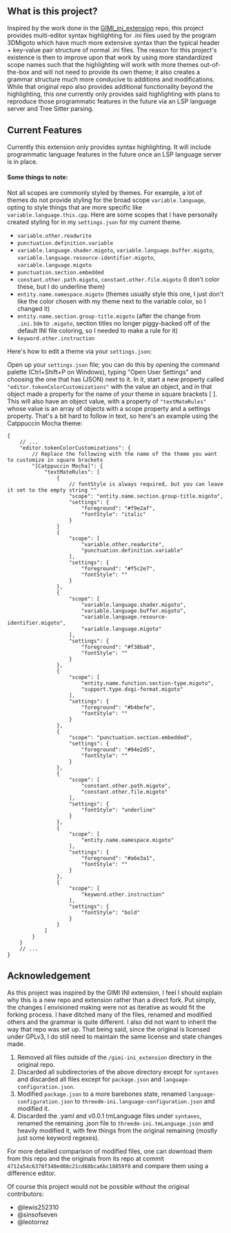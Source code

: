 ## What is this project?
Inspired by the work done in the [GIMI_ini_extension](https://github.com/lewis252310/GIMI_ini_Extension) repo, this project provides multi-editor syntax highlighting for .ini files used by the program 3DMigoto which have much more extensive syntax than the typical header + key-value pair structure of normal .ini files. The reason for this project's existence is then to improve upon that work by using more standardized scope names such that the highlighting will work with more themes out-of-the-box and will not need to provide its own theme; it also creates a grammar structure much more conducive to additions and modifications. While that original repo also provides additional functionality beyond the highlighting, this one currently only provides said highlighting with plans to reproduce those programmatic features in the future via an LSP language server and Tree Sitter parsing.

## Current Features

Currently this extension only provides syntax highlighting. It will include programmatic language features in the future once an LSP language server is in place.

#### Some things to note:
Not all scopes are commonly styled by themes. For example, a lot of themes do not provide styling for the broad scope `variable.language`, opting to style things that are more specific like `variable.language.this.cpp`. Here are some scopes that I have personally created styling for in my `settings.json` for my current theme.

- `variable.other.readwrite`
- `punctuation.definition.variable`
- `variable.language.shader.migoto`, `variable.language.buffer.migoto`, `variable.language.resource-identifier.migoto`, `variable.language.migoto`
- `punctuation.section.embedded`
- `constant.other.path.migoto`, `constant.other.file.migoto` (I don't color these, but I do underline them)
- `entity.name.namespace.migoto` (themes usually style this one, I just don't like the color chosen with my theme next to the variable color, so I changed it)
- `entity.name.section.group-title.migoto` (after the change from `.ini.3dm` to `.migoto`, section titles no longer piggy-backed off of the default INI file coloring, so I needed to make a rule for it)
- `keyword.other.instruction`

Here's how to edit a theme via your `settings.json`:

Open up your `settings.json` file; you can do this by opening the command palette (Ctrl+Shift+P on Windows), typing "Open User Settings" and choosing the one that has (JSON) next to it. In it, start a new property called `"editor.tokenColorCustomizations"` with the value an object, and in that object made a property for the name of your theme in square brackets [ ]. This will also have an object value, with a property of `"textMateRules"` whose value is an array of objects with a scope property and a settings property. That's a bit hard to follow in text, so here's an example using the Catppuccin Mocha theme:

```jsonc
{
    // ...
    "editor.tokenColorCustomizations": {
        // Replace the following with the name of the theme you want to customize in square brackets
        "[Catppuccin Mocha]": {
            "textMateRules": [
                {
                    // fontStyle is always required, but you can leave it set to the empty string ""
                    "scope": "entity.name.section.group-title.migoto",
                    "settings": {
                        "foreground": "#f9e2af",
                        "fontStyle": "italic"
                    }
                }
                {
                    "scope": [
                        "variable.other.readwrite",
                        "punctuation.definition.variable"
                    ],
                    "settings": {
                        "foreground": "#f5c2e7",
                        "fontStyle": ""
                    }
                },
                {
                    "scope": [
                        "variable.language.shader.migoto",
                        "variable.language.buffer.migoto",
                        "variable.language.resource-identifier.migoto",
                        "variable.language.migoto"
                    ],
                    "settings": {
                        "foreground": "#f38ba8",
                        "fontStyle": ""
                    }
                },
                {
                    "scope": [
                        "entity.name.function.section-type.migoto",
                        "support.type.dxgi-format.migoto"
                    ],
                    "settings": {
                        "foreground": "#b4befe",
                        "fontStyle": ""
                    }
                },
                {
                    "scope": "punctuation.section.embedded",
                    "settings": {
                        "foreground": "#94e2d5",
                        "fontStyle": ""
                    }
                },
                {
                    "scope": [
                        "constant.other.path.migoto",
                        "constant.other.file.migoto"
                    ],
                    "settings": {
                        "fontStyle": "underline"
                    }
                },
                {
                    "scope": [
                        "entity.name.namespace.migoto"
                    ],
                    "settings": {
                        "foreground": "#a6e3a1",
                        "fontStyle": ""
                    }
                },
                {
                    "scope": [
                        "keyword.other.instruction"
                    ],
                    "settings": {
                        "fontStyle": "bold"
                    }
                }
            ]
        }
    }
    // ...
}
```

## Acknowledgement
As this project was inspired by the GIMI INI extension, I feel I should explain why this is a new repo and extension rather than a direct fork. Put simply, the changes I envisioned making were not as iterative as would fit the forking process. I have ditched many of the files, renamed and modified others and the grammar is quite different. I also did not want to inherit the way that repo was set up. That being said, since the original is licensed under GPLv3, I do still need to maintain the same license and state changes made.

1. Removed all files outside of the `/gimi-ini_extension` directory in the original repo.
2. Discarded all subdirectories of the above directory except for `syntaxes` and discarded all files except for `package.json` and `language-configuration.json`.
3. Modified `package.json` to a more barebones state, renamed `language-configuration.json` to `threedm-ini.language-configuration.json` and modified it.
4. Discarded the .yaml and v0.0.1 tmLanguage files under `syntaxes`, renamed the remaining .json file to `threedm-ini.tmLanguage.json` and heavily modified it, with few things from the original remaining (mostly just some keyword regexes).

For more detailed comparison of modified files, one can download them from this repo and the originals from its repo at commit `4712a54c6378f340ed08c21cd68bca6bc18859f0` and compare them using a difference editor.

Of course this project would not be possible without the original contributors:
- @lewis252310
- @sinsofseven
- @leotorrez